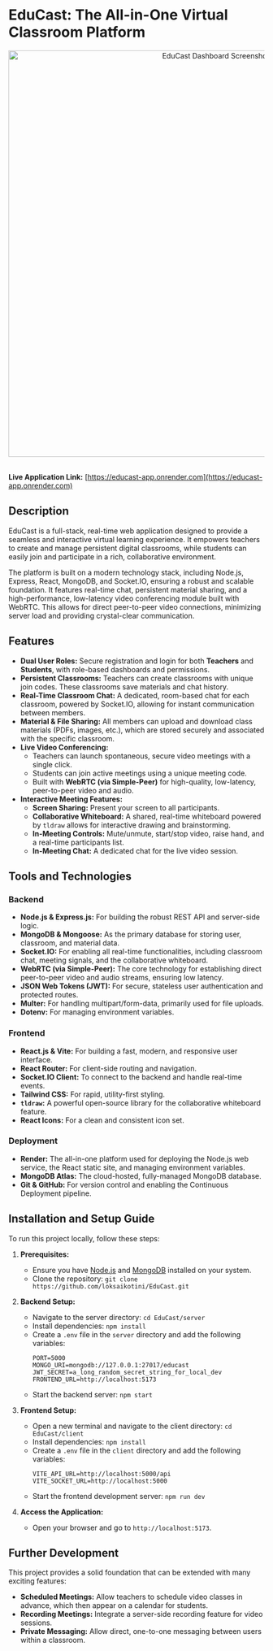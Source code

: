 # EduCast: The All-in-One Virtual Classroom Platform

<div align="center">
 
  <img src="" alt="EduCast Dashboard Screenshot" width="800"/>
</div>

<br/>

**Live Application Link:** [https://educast-app.onrender.com](https://educast-app.onrender.com)

## Description

EduCast is a full-stack, real-time web application designed to provide a seamless and interactive virtual learning experience. It empowers teachers to create and manage persistent digital classrooms, while students can easily join and participate in a rich, collaborative environment.

The platform is built on a modern technology stack, including Node.js, Express, React, MongoDB, and Socket.IO, ensuring a robust and scalable foundation. It features real-time chat, persistent material sharing, and a high-performance, low-latency video conferencing module built with WebRTC. This allows for direct peer-to-peer video connections, minimizing server load and providing crystal-clear communication.

## Features

- **Dual User Roles:** Secure registration and login for both **Teachers** and **Students**, with role-based dashboards and permissions.
- **Persistent Classrooms:** Teachers can create classrooms with unique join codes. These classrooms save materials and chat history.
- **Real-Time Classroom Chat:** A dedicated, room-based chat for each classroom, powered by Socket.IO, allowing for instant communication between members.
- **Material & File Sharing:** All members can upload and download class materials (PDFs, images, etc.), which are stored securely and associated with the specific classroom.
- **Live Video Conferencing:**
  - Teachers can launch spontaneous, secure video meetings with a single click.
  - Students can join active meetings using a unique meeting code.
  - Built with **WebRTC (via Simple-Peer)** for high-quality, low-latency, peer-to-peer video and audio.
- **Interactive Meeting Features:**
  - **Screen Sharing:** Present your screen to all participants.
  - **Collaborative Whiteboard:** A shared, real-time whiteboard powered by `tldraw` allows for interactive drawing and brainstorming.
  - **In-Meeting Controls:** Mute/unmute, start/stop video, raise hand, and a real-time participants list.
  - **In-Meeting Chat:** A dedicated chat for the live video session.

## Tools and Technologies

### Backend
- **Node.js & Express.js:** For building the robust REST API and server-side logic.
- **MongoDB & Mongoose:** As the primary database for storing user, classroom, and material data.
- **Socket.IO:** For enabling all real-time functionalities, including classroom chat, meeting signals, and the collaborative whiteboard.
- **WebRTC (via Simple-Peer):** The core technology for establishing direct peer-to-peer video and audio streams, ensuring low latency.
- **JSON Web Tokens (JWT):** For secure, stateless user authentication and protected routes.
- **Multer:** For handling multipart/form-data, primarily used for file uploads.
- **Dotenv:** For managing environment variables.

### Frontend
- **React.js & Vite:** For building a fast, modern, and responsive user interface.
- **React Router:** For client-side routing and navigation.
- **Socket.IO Client:** To connect to the backend and handle real-time events.
- **Tailwind CSS:** For rapid, utility-first styling.
- **`tldraw`:** A powerful open-source library for the collaborative whiteboard feature.
- **React Icons:** For a clean and consistent icon set.

### Deployment
- **Render:** The all-in-one platform used for deploying the Node.js web service, the React static site, and managing environment variables.
- **MongoDB Atlas:** The cloud-hosted, fully-managed MongoDB database.
- **Git & GitHub:** For version control and enabling the Continuous Deployment pipeline.

## Installation and Setup Guide

To run this project locally, follow these steps:

1.  **Prerequisites:**
    - Ensure you have [Node.js](https://nodejs.org/) and [MongoDB](https://www.mongodb.com/try/download/community) installed on your system.
    - Clone the repository: `git clone https://github.com/loksaikotini/EduCast.git`

2.  **Backend Setup:**
    - Navigate to the server directory: `cd EduCast/server`
    - Install dependencies: `npm install`
    - Create a `.env` file in the `server` directory and add the following variables:
      ```env
      PORT=5000
      MONGO_URI=mongodb://127.0.0.1:27017/educast
      JWT_SECRET=a_long_random_secret_string_for_local_dev
      FRONTEND_URL=http://localhost:5173
      ```
    - Start the backend server: `npm start`

3.  **Frontend Setup:**
    - Open a new terminal and navigate to the client directory: `cd EduCast/client`
    - Install dependencies: `npm install`
    - Create a `.env` file in the `client` directory and add the following variables:
      ```env
      VITE_API_URL=http://localhost:5000/api
      VITE_SOCKET_URL=http://localhost:5000
      ```
    - Start the frontend development server: `npm run dev`

4.  **Access the Application:**
    - Open your browser and go to `http://localhost:5173`.

## Further Development

This project provides a solid foundation that can be extended with many exciting features:
- **Scheduled Meetings:** Allow teachers to schedule video classes in advance, which then appear on a calendar for students.
- **Recording Meetings:** Integrate a server-side recording feature for video sessions.
- **Private Messaging:** Allow direct, one-to-one messaging between users within a classroom.
